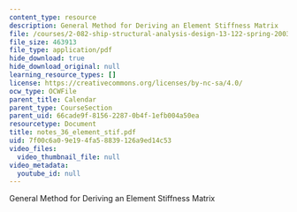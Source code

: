 ```yaml
---
content_type: resource
description: General Method for Deriving an Element Stiffness Matrix
file: /courses/2-082-ship-structural-analysis-design-13-122-spring-2003/7f00c6a09e194fa58839126a9ed14c53_notes_36_element_stif.pdf
file_size: 463913
file_type: application/pdf
hide_download: true
hide_download_original: null
learning_resource_types: []
license: https://creativecommons.org/licenses/by-nc-sa/4.0/
ocw_type: OCWFile
parent_title: Calendar
parent_type: CourseSection
parent_uid: 66cade9f-8156-2287-0b4f-1efb004a50ea
resourcetype: Document
title: notes_36_element_stif.pdf
uid: 7f00c6a0-9e19-4fa5-8839-126a9ed14c53
video_files:
  video_thumbnail_file: null
video_metadata:
  youtube_id: null
---
```

General Method for Deriving an Element Stiffness Matrix
